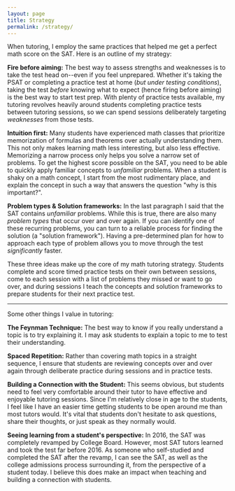```yaml
---
layout: page
title: Strategy
permalink: /strategy/
---
```


When tutoring, I employ the same practices that helped me get a perfect math score on the SAT. Here is an outline of my strategy:

**Fire before aiming:** The best way to assess strengths and weaknesses is to take the test head on--even if you feel unprepared. Whether it's taking the PSAT or completing a practice test at home (*but under testing conditions*), taking the test *before* knowing what to expect (hence firing before aiming) is the best way to start test prep. With plenty of practice tests available, my tutoring revolves heavily around students completing practice tests between tutoring sessions, so we can spend sessions deliberately targeting *weaknesses* from those tests.

**Intuition first:** Many students have experienced math classes that prioritize memorization of formulas and theorems over actually understanding them. This not only makes learning math less interesting, but also less effective. Memorizing a narrow process only helps you solve a narrow set of problems. To get the highest score possible on the SAT, you need to be able to quickly apply familiar concepts to *unfamiliar* problems. When a student is shaky on a math concept, I start from the most rudimentary place, and explain the concept in such a way that answers the question "why is this important?". 

**Problem types & Solution frameworks:** In the last paragraph I said that the SAT contains *unfamiliar* problems. While this is true, there are also many *problem types* that occur over and over again. If you can identify one of these recurring problems, you can turn to a reliable process for finding the solution (a "solution framework"). Having a pre-determined plan for how to approach each type of problem allows you to move through the test *significantly* faster.

These three ideas make up the core of my math tutoring strategy. Students complete and score timed practice tests on their own between sessions, come to each session with a list of problems they missed or want to go over, and during sessions I teach the concepts and solution frameworks to prepare students for their next practice test. 

___

Some other things I value in tutoring:

**The Feynman Technique:** The best way to know if you really understand a topic is to try explaining it. I may ask students to explain a topic to me to test their understanding.

**Spaced Repetition:** Rather than covering math topics in a straight sequence, I ensure that students are reviewing concepts over and over again through deliberate practice during sessions and in practice tests.

**Building a Connection with the Student:** This seems obvious, but students need to feel very comfortable around their tutor to have effective and enjoyable tutoring sessions. Since I'm relatively close in age to the students, I feel like I have an easier time getting students to be open around me than most tutors would. It's vital that students don't hesitate to ask questions, share their thoughts, or just speak as they normally would.

**Seeing learning from a student's perspective:** In 2016, the SAT was completely revamped by College Board. However, most SAT tutors learned and took the test far before 2016. As someone who self-studied and completed the SAT after the revamp, I can see the SAT, as well as the college admissions process surrounding it, from the perspective of a student today. I believe this does make an impact when teaching and building a connection with students.




<!--
<div class="gallery-box">
  <div class="gallery">
    <img src="/images/100.jpg" loading="lazy">
    <img src="/images/105.jpg" loading="lazy">
    <img src="/images/103.jpg" loading="lazy">
  </div>
  <em>Gallery / <a href="https://unsplash.com/" target="_blank">Unsplash</a></em>
</div>
-->